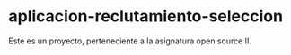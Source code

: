 # aplicacion-reclutamiento-seleccion
Este es un proyecto, perteneciente a la asignatura open source II.
